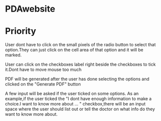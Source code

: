 # PDAwebsite

# Priority
  User dont have to click on the small pixels of the radio button to select that option.They can just click on the cell area of that option and it will be marked.

  User can click on the checkboxes label right beside the checkboxes to tick it.Dont have to move mouse too much
  
  PDF will be generated after the user has done selecting the options and clicked on the "Generate PDF" button
  
  A few input will be asked if the user ticked on some options. As an example,if the user ticked the "I dont have enough information to make a choice.I want to know more about ... " checkbox,there will be an input space where the user should list out or tell the doctor on what info do they want to know more about.
